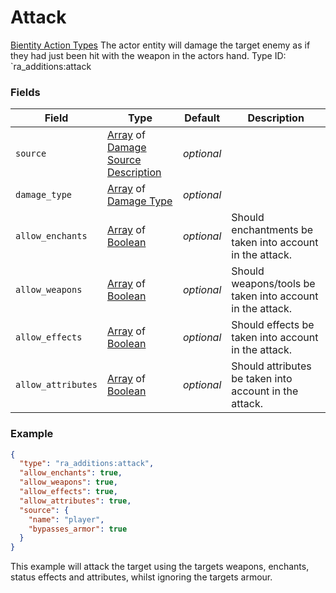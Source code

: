 # Attack
[Bientity Action Types](../bientity_action_types.md)
The actor entity will damage the target enemy as if they had just been hit with the weapon in the actors hand.
Type ID: `ra_additions:attack
### Fields
 | Field | Type | Default | Description | 
|---|---|---|---|
 | `source` | [Array](../data_types/array.md) of [Damage Source Description](../data_types/damage_source_description.md) | _optional_ |  | 
 | `damage_type` | [Array](../data_types/array.md) of [Damage Type](../data_types/damage_type.md) | _optional_ |  | 
 | `allow_enchants` | [Array](../data_types/array.md) of [Boolean](../data_types/boolean.md) | _optional_ | Should enchantments be taken into account in the attack. | 
 | `allow_weapons` | [Array](../data_types/array.md) of [Boolean](../data_types/boolean.md) | _optional_ | Should weapons/tools be taken into account in the attack. | 
 | `allow_effects` | [Array](../data_types/array.md) of [Boolean](../data_types/boolean.md) | _optional_ | Should effects be taken into account in the attack. | 
 | `allow_attributes` | [Array](../data_types/array.md) of [Boolean](../data_types/boolean.md) | _optional_ | Should attributes be taken into account in the attack. | 

### Example
```json
{
  "type": "ra_additions:attack",
  "allow_enchants": true,
  "allow_weapons": true,
  "allow_effects": true,
  "allow_attributes": true,
  "source": {
    "name": "player",
    "bypasses_armor": true
  }
}
```
This example will attack the target using the targets weapons, enchants, status effects and attributes, whilst ignoring the targets armour.
